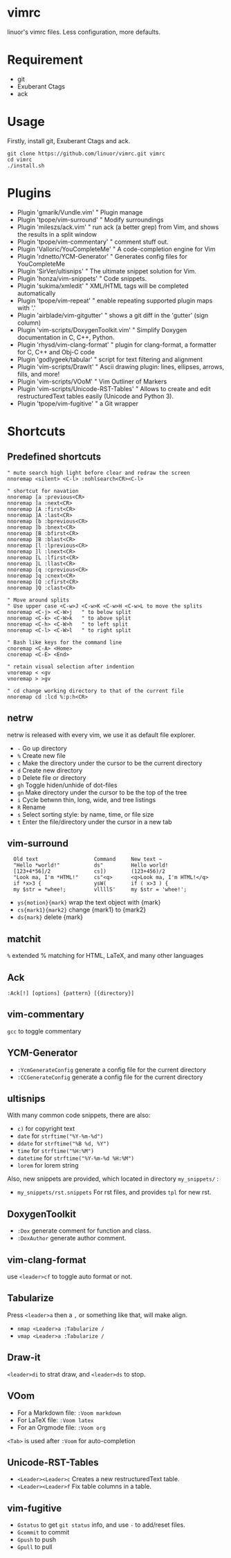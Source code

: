 vimrc
=======

linuor's vimrc files.
Less configuration, more defaults.

Requirement
===========

- git
- Exuberant Ctags
- ack

Usage
=====

Firstly, install git, Exuberant Ctags and ack.

```
git clone https://github.com/linuor/vimrc.git vimrc
cd vimrc
./install.sh
```

Plugins
=======

- Plugin 'gmarik/Vundle.vim'                  " Plugin manage
- Plugin 'tpope/vim-surround'                 " Modify surroundings
- Plugin 'mileszs/ack.vim'                    " run ack (a better grep) from Vim, and shows the results in a split window
- Plugin 'tpope/vim-commentary'               " comment stuff out.
- Plugin 'Valloric/YouCompleteMe'             " A code-completion engine for Vim
- Plugin 'rdnetto/YCM-Generator'              " Generates config files for YouCompleteMe
- Plugin 'SirVer/ultisnips'                   " The ultimate snippet solution for Vim.
- Plugin 'honza/vim-snippets'                 " Code snippets.
- Plugin 'sukima/xmledit'                     " XML/HTML tags will be completed automatically
- Plugin 'tpope/vim-repeat'                   " enable repeating supported plugin maps with '.'
- Plugin 'airblade/vim-gitgutter'             " shows a git diff in the 'gutter' (sign column)
- Plugin 'vim-scripts/DoxygenToolkit.vim'     " Simplify Doxygen documentation in C, C++, Python.
- Plugin 'rhysd/vim-clang-format'             " plugin for clang-format, a formatter for C, C++ and Obj-C code
- Plugin 'godlygeek/tabular'                  " script for text filtering and alignment
- Plugin 'vim-scripts/DrawIt'                 " Ascii drawing plugin: lines, ellipses, arrows, fills, and more!
- Plugin 'vim-scripts/VOoM'                   " Vim Outliner of Markers
- Plugin 'vim-scripts/Unicode-RST-Tables'     " Allows to create and edit restructuredText tables easily (Unicode and Python 3).
- Plugin 'tpope/vim-fugitive'                 " a Git wrapper

Shortcuts
================

Predefined shortcuts
--------------------

```
" mute search high light before clear and redraw the screen
nnoremap <silent> <C-l> :nohlsearch<CR><C-l>

" shortcut for navation
nnoremap [a :previous<CR>
nnoremap ]a :next<CR>
nnoremap [A :first<CR>
nnoremap ]A :last<CR>
nnoremap [b :bprevious<CR>
nnoremap ]b :bnext<CR>
nnoremap [B :bfirst<CR>
nnoremap ]B :blast<CR>
nnoremap [l :lprevious<CR>
nnoremap ]l :lnext<CR>
nnoremap [L :lfirst<CR>
nnoremap ]L :llast<CR>
nnoremap [q :cprevious<CR>
nnoremap ]q :cnext<CR>
nnoremap [Q :cfirst<CR>
nnoremap ]Q :clast<CR>

" Move around splits
" Use upper case <C-w>J <C-w>K <C-w>H <C-w>L to move the splits
nnoremap <C-j> <C-W>j   " to below split
nnoremap <C-k> <C-W>k   " to above split
nnoremap <C-h> <C-W>h   " to left split
nnoremap <C-l> <C-W>l   " to right split

" Bash like keys for the command line
cnoremap <C-A> <Home>
cnoremap <C-E> <End>

" retain visual selection after indention
vnoremap < <gv
vnoremap > >gv

" cd change working directory to that of the current file
nnoremap cd :lcd %:p:h<CR>
```

netrw
-----

netrw is released with every vim, we use it as default file explorer.

- `-` Go up directory
- `%` Create new file
- `c` Make the directory under the cursor to be the current directory
- `d` Create new directory
- `D` Delete file or directory
- `gh` Toggle hiden/unhide of dot-files
- `gn` Make directory under the cursor to be the top of the tree
- `i` Cycle betwnn thin, long, wide, and tree listings
- `R` Rename
- `s` Select sorting style: by name, time, or file size
- `t` Enter the file/directory under the cursor in a new tab

vim-surround
------------

```
  Old text                  Command     New text ~
  "Hello *world!"           ds"         Hello world!
  [123+4*56]/2              cs])        (123+456)/2
  "Look ma, I'm *HTML!"     cs"<q>      <q>Look ma, I'm HTML!</q>
  if *x>3 {                 ysW(        if ( x>3 ) {
  my $str = *whee!;         vllllS'     my $str = 'whee!';
```

- `ys{motion}{mark}` wrap the text object with {mark}
- `cs{mark1}{mark2}` change {mark1} to {mark2}
- `ds{mark}` delete {mark}

matchit
-------

`%` extended % matching for HTML, LaTeX, and many other languages

Ack
---

`:Ack[!] [options] {pattern} [{directory}]`

vim-commentary
--------------

`gcc` to toggle commentary

YCM-Generator
-------------

- `:YcmGenerateConfig` generate a config file for the current directory
- `:CCGenerateConfig`  generate a config file for the current directory

ultisnips
---------

With many common code snippets, there are also:

- `c)` for copyright text
- `date` for `strftime("%Y-%m-%d")`
- `ddate` for `strftime("%B %d, %Y")`
- `time` for `strftime("%H:%M")`
- `datetime` for `strftime("%Y-%m-%d %H:%M")`
- `lorem` for lorem string

Also, new snippets are provided, which located in directory `my_snippets/` :

- `my_snippets/rst.snippets` For rst files, and provides `tpl` for new rst.

DoxygenToolkit
--------------

- `:Dox` generate comment for function and class.
- `:DoxAuthor` generate author comment.

vim-clang-format
----------------

use `<leader>cf` to toggle auto format or not.

Tabularize
----------

Press `<leader>a` then a `,` or something like that, will make align.

- `nmap <Leader>a :Tabularize /`
- `vmap <Leader>a :Tabularize /`

Draw-it
-------

`<leader>di` to strat draw, and `<leader>ds` to stop.

VOom
----

- For a Markdown file: `:Voom markdown`
- For LaTeX file: `:Voom latex`
- For an Orgmode file: `:Voom org`

`<Tab>` is used after `:Voom` for auto-completion

Unicode-RST-Tables
------------------

- `<Leader><Leader>c` Creates a new restructuredText table.
- `<Leader><Leader>f` Fix table columns in a table.

vim-fugitive
------------

- `Gstatus` to get `git status` info, and use `-` to add/reset files.
- `Gcommit` to commit
- `Gpush`   to push
- `Gpull` to pull
